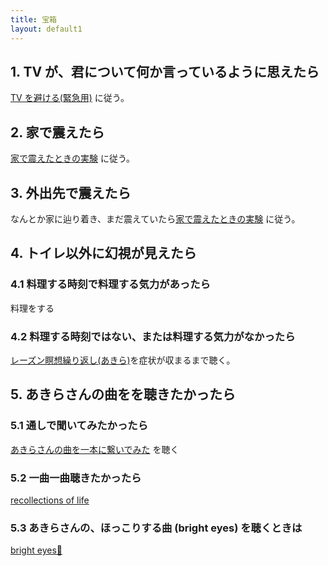 ```yaml
---
title: 宝箱
layout: default1
---
```

## 1. TV が、君について何か言っているように思えたら

[TV を避ける(緊急用)](../tv-avoidance/) に従う。

## 2. 家で震えたら

[家で震えたときの実験](../sweats/) に従う。

## 3. 外出先で震えたら

なんとか家に辿り着き、まだ震えていたら[家で震えたときの実験](../sweats/) に従う。

## 4. トイレ以外に幻視が見えたら

### 4.1 料理する時刻で料理する気力があったら

料理をする

### 4.2 料理する時刻ではない、または料理する気力がなかったら

[レーズン瞑想繰り返し(あきら)](https://drive.google.com/file/d/1jkf0O5cDtmI8oqrsiaE-7ur0YKvS751l/view?usp=drive_link)を症状が収まるまで聴く。

## 5. あきらさんの曲をを聴きたかったら

### 5.1 通しで聞いてみたかったら

[あきらさんの曲を一本に繋いでみた](https://drive.google.com/file/d/1ET9xYBoCSzWMgyO79kxAL1zbdg9p3FPM/view?usp=drive_link) を聴く

### 5.2 一曲一曲聴きたかったら

[recollections of life](/recollections-of-life)

### 5.3 あきらさんの、ほっこりする曲 (bright eyes) を聴くときは

[bright eyes🎵](https://drive.google.com/file/d/1T-WytIp2QH-xu5XjcH0iotJ0jjh1PbZj/view?usp=drive_link)
